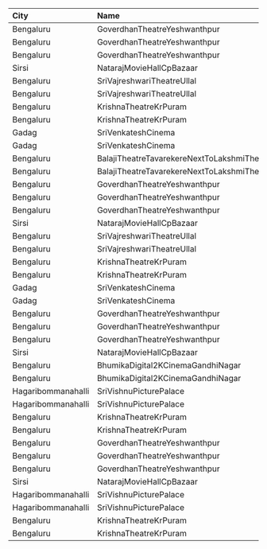 | City               | Name                                        | Language |  Time | Type        | Price | Capacity | Booked |
| :----------------- | :------------------------------------------ | :------- | ----: | :---------- | ----: | -------: | -----: |
| Bengaluru          | GoverdhanTheatreYeshwanthpur                | Kannada  | 10:00 | Balcony     |  120₹ |      307 |    226 |
| Bengaluru          | GoverdhanTheatreYeshwanthpur                | Kannada  | 10:00 | FirstClass  |   80₹ |      555 |    555 |
| Bengaluru          | GoverdhanTheatreYeshwanthpur                | Kannada  | 10:00 | SecondClass |   40₹ |      202 |    202 |
| Sirsi              | NatarajMovieHallCpBazaar                    | Kannada  | 10:00 | Balcony     |  150₹ |      160 |    116 |
| Bengaluru          | SriVajreshwariTheatreUllal                  | Kannada  | 10:15 | Balcony     |  120₹ |      200 |    186 |
| Bengaluru          | SriVajreshwariTheatreUllal                  | Kannada  | 10:15 | Second      |  100₹ |      676 |    644 |
| Bengaluru          | KrishnaTheatreKrPuram                       | Kannada  | 11:15 | Balcony     |  120₹ |      271 |    257 |
| Bengaluru          | KrishnaTheatreKrPuram                       | Kannada  | 11:15 | FirstClass  |   50₹ |      600 |    600 |
| Gadag              | SriVenkateshCinema                          | Kannada  | 11:45 | Gold        |  100₹ |      244 |      2 |
| Gadag              | SriVenkateshCinema                          | Kannada  | 11:45 | Platinum    |  100₹ |       46 |      4 |
| Bengaluru          | BalajiTheatreTavarekereNextToLakshmiTheatre | Kannada  | 13:00 | Diamond     |  150₹ |      296 |    243 |
| Bengaluru          | BalajiTheatreTavarekereNextToLakshmiTheatre | Kannada  | 13:00 | Gold        |  120₹ |      442 |    345 |
| Bengaluru          | GoverdhanTheatreYeshwanthpur                | Kannada  | 13:00 | Balcony     |  120₹ |      307 |    226 |
| Bengaluru          | GoverdhanTheatreYeshwanthpur                | Kannada  | 13:00 | FirstClass  |   80₹ |      555 |    555 |
| Bengaluru          | GoverdhanTheatreYeshwanthpur                | Kannada  | 13:00 | SecondClass |   40₹ |      202 |    202 |
| Sirsi              | NatarajMovieHallCpBazaar                    | Kannada  | 13:00 | Balcony     |  150₹ |      160 |    116 |
| Bengaluru          | SriVajreshwariTheatreUllal                  | Kannada  | 13:15 | Balcony     |  120₹ |      200 |    186 |
| Bengaluru          | SriVajreshwariTheatreUllal                  | Kannada  | 13:15 | Second      |  100₹ |      676 |    644 |
| Bengaluru          | KrishnaTheatreKrPuram                       | Kannada  | 14:30 | Balcony     |  120₹ |      271 |    257 |
| Bengaluru          | KrishnaTheatreKrPuram                       | Kannada  | 14:30 | FirstClass  |   50₹ |      600 |    600 |
| Gadag              | SriVenkateshCinema                          | Kannada  | 15:00 | Gold        |  100₹ |      244 |      2 |
| Gadag              | SriVenkateshCinema                          | Kannada  | 15:00 | Platinum    |  100₹ |       46 |      4 |
| Bengaluru          | GoverdhanTheatreYeshwanthpur                | Kannada  | 16:00 | Balcony     |  120₹ |      307 |    226 |
| Bengaluru          | GoverdhanTheatreYeshwanthpur                | Kannada  | 16:00 | FirstClass  |   80₹ |      555 |    555 |
| Bengaluru          | GoverdhanTheatreYeshwanthpur                | Kannada  | 16:00 | SecondClass |   40₹ |      202 |    202 |
| Sirsi              | NatarajMovieHallCpBazaar                    | Kannada  | 16:00 | Balcony     |  150₹ |      160 |    116 |
| Bengaluru          | BhumikaDigital2KCinemaGandhiNagar           | Kannada  | 16:15 | Balcony     |  150₹ |      318 |    262 |
| Bengaluru          | BhumikaDigital2KCinemaGandhiNagar           | Kannada  | 16:15 | Middle      |  120₹ |      576 |    512 |
| Hagaribommanahalli | SriVishnuPicturePalace                      | Kannada  | 18:00 | Balcony     |   81₹ |      200 |    150 |
| Hagaribommanahalli | SriVishnuPicturePalace                      | Kannada  | 18:00 | SecondClass |   81₹ |      300 |    250 |
| Bengaluru          | KrishnaTheatreKrPuram                       | Kannada  | 18:15 | Balcony     |  120₹ |      271 |    257 |
| Bengaluru          | KrishnaTheatreKrPuram                       | Kannada  | 18:15 | FirstClass  |   50₹ |      600 |    600 |
| Bengaluru          | GoverdhanTheatreYeshwanthpur                | Kannada  | 19:00 | Balcony     |  120₹ |      307 |    226 |
| Bengaluru          | GoverdhanTheatreYeshwanthpur                | Kannada  | 19:00 | FirstClass  |   80₹ |      555 |    555 |
| Bengaluru          | GoverdhanTheatreYeshwanthpur                | Kannada  | 19:00 | SecondClass |   40₹ |      202 |    202 |
| Sirsi              | NatarajMovieHallCpBazaar                    | Kannada  | 19:00 | Balcony     |  150₹ |      160 |    116 |
| Hagaribommanahalli | SriVishnuPicturePalace                      | Kannada  | 21:00 | Balcony     |   81₹ |      200 |    150 |
| Hagaribommanahalli | SriVishnuPicturePalace                      | Kannada  | 21:00 | SecondClass |   81₹ |      300 |    250 |
| Bengaluru          | KrishnaTheatreKrPuram                       | Kannada  | 21:30 | Balcony     |  120₹ |      271 |    257 |
| Bengaluru          | KrishnaTheatreKrPuram                       | Kannada  | 21:30 | FirstClass  |   50₹ |      600 |    600 |